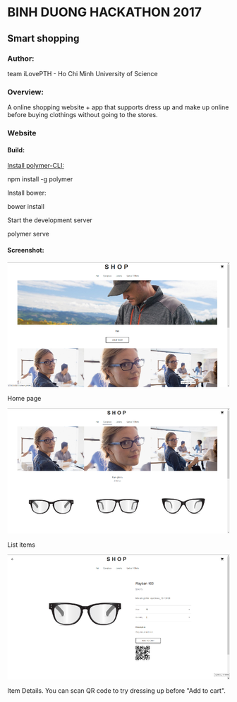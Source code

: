 # BINH DUONG HACKATHON 2017

## Smart shopping

### Author:
team iLovePTH - Ho Chi Minh University of Science
 
### Overview:
A online shopping website + app that supports dress up and make up online before buying clothings without going to the stores.

### Website

#### Build: 

[Install polymer-CLI:](https://www.polymer-project.org/1.0/start/)

  npm install -g polymer 

Install bower:

  bower install

Start the development server

 polymer serve
 
 #### Screenshot:
 ![GitHub Logo](/demo/image1-web-demo.png)
 
Home page

![GitHub Logo](/demo/image2-web-demo.png)
 
List items

![GitHub Logo](/demo/image3-web-demo.png)
 
 Item Details. You can scan QR code to try dressing up before "Add to cart".
